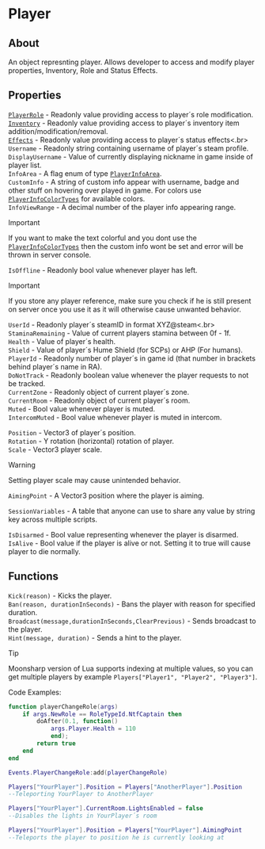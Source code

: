 # Player

## About
An object represnting player. Allows developer to access and modify player properties, Inventory, Role and Status Effects.<br>


## Properties
[`PlayerRole`](https://github.com/davidsebesta1/LuaLabPlugin/blob/master/Docs/Objects/Player/PlayerRole.md) - Readonly value providing access to player´s role modification.<br>
[`Inventory`](https://github.com/davidsebesta1/LuaLabPlugin/blob/master/Docs/Objects/Player/PlayerInventory.md) - Readonly value providing access to player´s inventory item addition/modification/removal.<br>
[`Effects`](https://github.com/davidsebesta1/LuaLabPlugin/blob/master/Docs/Objects/Player/PlayerEffects.md) - Readonly value providing access to player´s status effects<.br>
`Username` - Readonly string containing username of player´s steam profile.<br>
`DisplayUsername` - Value of currently displaying nickname in game inside of player list.<br>
`InfoArea` - A flag enum of type [`PlayerInfoArea`](link).<br>
`CustomInfo` - A string of custom info appear with username, badge and other stuff on hovering over played in game. For colors use [`PlayerInfoColorTypes`](link) for available colors.<br>
`InfoViewRange` - A decimal number of the player info appearing range.<br>

> [!IMPORTANT]
> If you want to make the text colorful and you dont use the [`PlayerInfoColorTypes`](link) then the custom info wont be set and error will be thrown in server console.

`IsOffline` - Readonly bool value whenever player has left.<br>

> [!IMPORTANT]
> If you store any player reference, make sure you check if he is still present on server once you use it as it will otherwise cause unwanted behavior.

`UserId` - Readonly player´s steamID in format XYZ@steam<.br>
`StaminaRemaining` - Value of current players stamina between 0f - 1f.<br>
`Health` - Value of player´s health.<br>
`Shield` - Value of player´s Hume Shield (for SCPs) or AHP (For humans).<br>
`PlayerId` - Readonly number of player´s in game id (that number in brackets behind player´s name in RA).<br>
`DoNotTrack` - Readonly boolean value whenever the player requests to not be tracked.<br>
`CurrentZone` - Readonly object of current player´s zone.<br>
`CurrentRoom` - Readonly object of current player´s room.<br>
`Muted` - Bool value whenever player is muted.<br>
`IntercomMuted` - Bool value whenever player is muted in intercom.<br>

`Position` - Vector3 of player´s position.<br>
`Rotation` - Y rotation (horizontal) rotation of player.<br>
`Scale` - Vector3 player scale.<br>

> [!WARNING]
> Setting player scale may cause unintended behavior.

`AimingPoint` - A Vector3 position where the player is aiming.<br>

`SessionVariables` - A table that anyone can use to share any value by string key across multiple scripts.<br>

`IsDisarmed` - Bool value representing whenever the player is disarmed.<br>
`IsAlive` - Bool value if the player is alive or not. Setting it to true will cause player to die normally.<br>

## Functions
`Kick(reason)` - Kicks the player.<br>
`Ban(reason, durationInSeconds)` -  Bans the player with reason for specified duration.<br>
`Broadcast(message,durationInSeconds,ClearPrevious)` - Sends broadcast to the player.<br>
`Hint(message, duration)` - Sends a hint to the player.<br>

> [!TIP]
> Moonsharp version of Lua supports indexing at multiple values, so you can get multiple players by example `Players["Player1", "Player2", "Player3"]`.

Code Examples:

```lua
function playerChangeRole(args)
    if args.NewRole == RoleTypeId.NtfCaptain then
        doAfter(0.1, function()
            args.Player.Health = 110
            end);
        return true
    end
end

Events.PlayerChangeRole:add(playerChangeRole)
```

```lua
Players["YourPlayer"].Position = Players["AnotherPlayer"].Position
--Teleporting YourPlayer to AnotherPlayer
```

```lua
Players["YourPlayer"].CurrentRoom.LightsEnabled = false
--Disables the lights in YourPlayer´s room
```

```lua
Players["YourPlayer"].Position = Players["YourPlayer"].AimingPoint
--Teleports the player to position he is currently looking at
```
